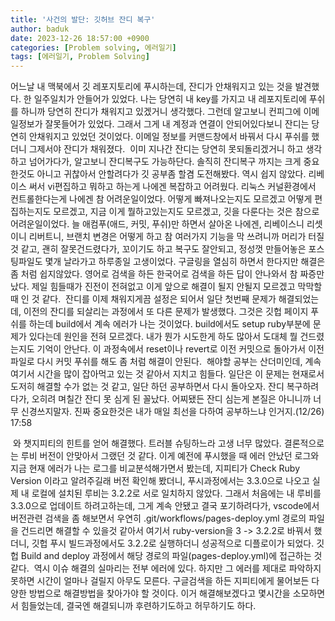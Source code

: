 ```yaml
---
title: '사건의 발단: 깃허브 잔디 복구'
author: baduk
date: 2023-12-26 18:57:00 +0900
categories: [Problem solving, 에러일기]
tags: [에러일기, Problem Solving]
---
```

어느날 내 맥북에서 깃 레포지토리에 푸시하는데, 잔디가 안채워지고 있는 것을 발견했다. 한 일주일치가 안들어가 있었다. 나는 당연히 내 key를 가지고 내 레포지토리에 푸쉬를 하니까 당연히 잔디가 채워지고 있겠거니 생각했다. 그런데 알고보니 컨피그에 이메일정보가 잘못들어가 있었다. 그래서 그게 내 계정과 연결이 안되어있다보니 잔디는 당연히 안채워지고 있었던 것이었다. 이메일 정보를 커맨드창에서 바꿔서 다시 푸쉬를 했더니 그제서야 잔디가 채워졌다.  이미 지나간 잔디는 당연히 못되돌리겠거니 하고 생각하고 넘어가다가, 알고보니 잔디복구도 가능하단다. 솔직히 잔디복구 까지는 크게 중요한것도 아니고 귀찮아서 안할려다가 깃 공부좀 할겸 도전해봤다. 역시 쉽지 않았다. 리베이스 써서 vi편집하고 뭐하고 하는게 나에겐 복잡하고 어려웠다. 리눅스 커널환경에서 컨트롤한다는게 나에겐 참 어려운일이었다. 어떻게 빠져나오는지도 모르겠고 어떻게 편집하는지도 모르겠고, 지금 이게 뭘하고있는지도 모르겠고, 깃을 다룬다는 것은 참으로 어려운일이었다. 늘 애컴푸(애드, 커밋, 푸쉬)만 하면서 살아온 나에겐, 리베이스니 리셋이니 리버트니, 브랜치 변경은 어떻게 하고 참 여러가지 기능을 막 쓰려니까 머리가 터질것 같고, 괜히 잘못건드렸다가, 꼬이기도 하고 복구도 잘안되고, 정성껏 만들어놓은 포스팅파일도 몇개 날라가고 하루종일 고생이었다. 구글링을 열심히 하면서 한다지만 해결은 좀 처럼 쉽지않았다. 영어로 검색을 하든 한국어로 검색을 하든 답이 안나와서 참 짜증만 났다. 제일 힘들때가 진전이 전혀없고 이게 앞으로 해결이 될지 안될지 모르겠고 막막할 때 인 것 같다.  잔디를 이제 채워지게끔 설정은 되어서 일단 첫번째 문제가 해결되었는데, 이전의 잔디를 되살리는 과정에서 또 다른 문제가 발생했다. 그것은 깃헙 페이지 푸쉬를 하는데 build에서 계속 에러가 나는 것이었다. build에서도 setup ruby부분에 문제가 있다는데 원인을 전혀 모르겠다. 내가 뭔가 시도한게 하도 많아서 도대체 뭘 건드렸는지도 기억이 안난다. 이 과정속에서 reset이나 revert로 이전 커밋으로 돌아가서 이전 파일로 다시 커밋 푸쉬를 해도 좀 처럼 해결이 안된다.  해야할 공부는 산더미인데, 계속 여기서 시간을 많이 잡아먹고 있는 것 같아서 지치고 힘들다. 일단은 이 문제는 현재로서 도저히 해결할 수가 없는 것 같고, 일단 하던 공부하면서 다시 돌아오자. 잔디 복구하려다가, 오히려 며칠간 잔디 못 심게 된 꼴났다. 어찌됐든 잔디 심는게 본질은 아니니까 너무 신경쓰지말자.  진짜 중요한것은 내가 매일 최선을 다하여 공부하느냐 인거지.(12/26) 17:58 


 와 챗지피티의 힌트를 얻어 해결했다. 트러블 슈팅하느라 고생 너무 많았다. 결론적으로는 루비 버전이 안맞아서 그랬던 것 같다. 이게 예전에 푸시했을 때 에러 안났던 로그와 지금 현재 에러가 나는 로그를 비교분석해가면서 봤는데, 지피티가 Check Ruby Version 이라고 알려주길래 버전 확인해 봤더니, 푸시과정에서는 3.3.0으로 나오고 실제 내 로컬에 설치된 루비는 3.2.2로 서로 일치하지 않았다. 그래서 처음에는 내 루비를 3.3.0으로 업데이트 하려고하는데, 그게 계속 안됐고 결국 포기하려다가, vscode에서 버전관련 검색을 좀 해보면서 우연히 .git/workflows/pages-deploy.yml 경로의 파일을 건드리면 해결할 수 있을것 같아서 여기서 ruby-version을 3 -> 3.2.2로 바꿔서 했더니, 깃헙 푸시 빌드과정에서도 3.2.2로 실행하더니 성공적으로 디플로이가 되었다. 깃헙 Build and deploy 과정에서 해당 경로의 파일(pages-deploy.yml)에 접근하는 것 같다.  역시 이슈 해결의 실마리는 전부 에러에 있다. 하지만 그 에러를 제대로 파악하지 못하면 시간이 얼마나 걸릴지 아무도 모른다. 구글검색을 하든 지피티에게 물어보든 다양한 방법으로 해결방법을 찾아가야 할 것이다. 이거 해결해보겠다고 몇시간을 소모하면서 힘들었는데, 결국엔 해결되니까 후련하기도하고 허무하기도 하다.

